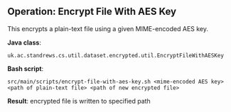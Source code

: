## Operation: Encrypt File With AES Key

This encrypts a plain-text file using a given MIME-encoded AES key.

**Java class**:
 
    uk.ac.standrews.cs.util.dataset.encrypted.util.EncryptFileWithAESKey
 
**Bash script**:
 
    src/main/scripts/encrypt-file-with-aes-key.sh <mime-encoded AES key> <path of plain-text file> <path of new encrypted file>
 
**Result**: encrypted file is written to specified path
